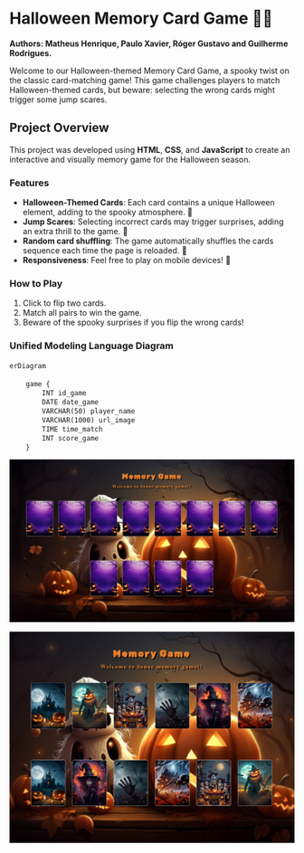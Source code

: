 # Halloween Memory Card Game 🎃👻

<b>Authors: Matheus Henrique, Paulo Xavier, Róger Gustavo and Guilherme Rodrigues.</b>

Welcome to our Halloween-themed Memory Card Game, a spooky twist on the classic card-matching game! This game challenges players to match Halloween-themed cards, but beware: selecting the wrong cards might trigger some  jump scares.

## Project Overview

This project was developed using **HTML**, **CSS**, and **JavaScript** to create an interactive and visually memory game for the Halloween season.

### Features
- **Halloween-Themed Cards**: Each card contains a unique Halloween element, adding to the spooky atmosphere. 🎃
- **Jump Scares**: Selecting incorrect cards may trigger surprises, adding an extra thrill to the game. 👻
- **Random card shuffling**: The game automatically shuffles the cards sequence each time the page is reloaded. 🎴
- **Responsiveness**: Feel free to play on mobile devices! 📱

### How to Play
1. Click to flip two cards.
2. Match all pairs to win the game.
3. Beware of the spooky surprises if you flip the wrong cards!

### Unified Modeling Language Diagram

```mermaid
erDiagram
    
    game {
        INT id_game
        DATE date_game
        VARCHAR(50) player_name
        VARCHAR(1000) url_image 
        TIME time_match
        INT score_game
    }
```

![Game Screenshot](./images/screenshot.png)

![Game finished](./images/screenshot2.png)
